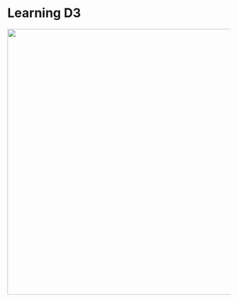 # Learning D3


<p align="center">
  <img width="600" src="https://github.com/jmaasch/D3-practice/blob/master/infinite_animation_test.html">
</p>
